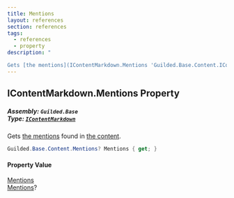 ```yaml
---
title: Mentions
layout: references
section: references
tags:
  - references
  - property
description: "

Gets [the mentions](IContentMarkdown.Mentions 'Guilded.Base.Content.IContentMarkdown.Mentions') found in [the content](Message.Content 'Guilded.Base.Content.Message.Content')."
---
```


## IContentMarkdown.Mentions Property
##### **Assembly:** `Guilded.Base`<br/>**Type:** [`IContentMarkdown`](IContentMarkdown 'Guilded.Base.Content.IContentMarkdown')

Gets [the mentions](IContentMarkdown.Mentions 'Guilded.Base.Content.IContentMarkdown.Mentions') found in [the content](Message.Content 'Guilded.Base.Content.Message.Content').

```csharp
Guilded.Base.Content.Mentions? Mentions { get; }
```

#### Property Value
[Mentions](Mentions 'Guilded.Base.Content.Mentions')  
[Mentions](IContentMarkdown.Mentions 'Guilded.Base.Content.IContentMarkdown.Mentions')?